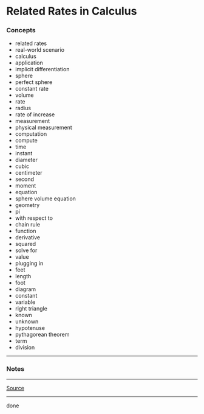# Related Rates in Calculus

### Concepts

- related rates
- real-world scenario
- calculus
- application
- implicit differentiation
- sphere
- perfect sphere
- constant rate
- volume
- rate
- radius
- rate of increase
- measurement
- physical measurement
- computation
- compute
- time
- instant
- diameter
- cubic
- centimeter
- second
- moment
- equation
- sphere volume equation
- geometry
- pi
- with respect to
- chain rule
- function
- derivative
- squared
- solve for
- value
- plugging in
- feet
- length
- foot
- diagram
- constant
- variable
- right triangle
- known
- unknown
- hypotenuse
- pythagorean theorem
- term
- division

---

### Notes

---

[Source](https://youtu.be/j6I3EXiKB2A)

---

done